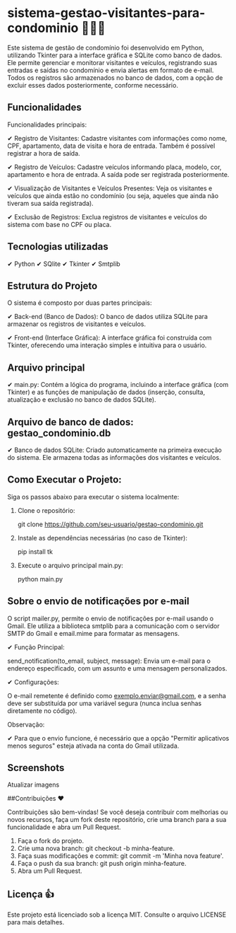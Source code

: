 # sistema-gestao-visitantes-para-condominio 🚀🎉😀

Este sistema de gestão de condomínio foi desenvolvido em Python, utilizando Tkinter para a interface gráfica e SQLite como banco de dados. 
Ele permite gerenciar e monitorar visitantes e veículos, registrando suas entradas e saídas no condomínio e envia alertas em formato de e-mail.
Todos os registros são armazenados no banco de dados, com a opção de excluir esses dados posteriormente, conforme necessário.

##  Funcionalidades 

Funcionalidades principais:

✔ Registro de Visitantes: Cadastre visitantes com informações como nome, CPF, apartamento, data de visita e hora de entrada. Também é possível registrar a hora de saída.

✔ Registro de Veículos: Cadastre veículos informando placa, modelo, cor, apartamento e hora de entrada. A saída pode ser registrada posteriormente.

✔ Visualização de Visitantes e Veículos Presentes: Veja os visitantes e veículos que ainda estão no condomínio (ou seja, aqueles que ainda não tiveram sua saída registrada).

✔ Exclusão de Registros: Exclua registros de visitantes e veículos do sistema com base no CPF ou placa.

## Tecnologias utilizadas

✔ Python
✔ SQlite
✔ Tkinter
✔ Smtplib 

## Estrutura do Projeto

O sistema é composto por duas partes principais:

✔ Back-end (Banco de Dados): O banco de dados utiliza SQLite para armazenar os registros de visitantes e veículos.

✔ Front-end (Interface Gráfica): A interface gráfica foi construída com Tkinter, oferecendo uma interação simples e intuitiva para o usuário.

## Arquivo principal

✔ main.py: Contém a lógica do programa, incluindo a interface gráfica (com Tkinter) e as funções de manipulação de dados 
  (inserção, consulta, atualização e exclusão no banco de dados SQLite).

## Arquivo de banco de dados: gestao_condominio.db
  
✔ Banco de dados SQLite: Criado automaticamente na primeira execução do sistema. Ele armazena todas as informações dos visitantes e veículos.


## Como Executar o Projeto:

Siga os passos abaixo para executar o sistema localmente:

1. Clone o repositório:

   git clone https://github.com/seu-usuario/gestao-condominio.git

2. Instale as dependências necessárias (no caso de Tkinter):

   pip install tk

3. Execute o arquivo principal main.py:

   python main.py

## Sobre o envio de notificações por e-mail

O script mailer.py, permite o envio de notificações por e-mail usando o Gmail. 
Ele utiliza a biblioteca smtplib para a comunicação com o servidor SMTP do Gmail e email.mime para formatar as mensagens.

✔ Função Principal:

send_notification(to_email, subject, message): Envia um e-mail para o endereço especificado, com um assunto e uma mensagem personalizados.

✔ Configurações:

O e-mail remetente é definido como exemplo.enviar@gmail.com, e a senha deve ser substituída por uma variável segura (nunca inclua senhas diretamente no código).

Observação:

✔ Para que o envio funcione, é necessário que a opção "Permitir aplicativos menos seguros" esteja ativada na conta do Gmail utilizada.

## Screenshots

Atualizar imagens

##Contribuições ❤️

Contribuições são bem-vindas! Se você deseja contribuir com melhorias ou novos recursos, faça um fork deste repositório, 
crie uma branch para a sua funcionalidade e abra um Pull Request.

1. Faça o fork do projeto.
2. Crie uma nova branch: git checkout -b minha-feature.
3. Faça suas modificações e commit: git commit -m 'Minha nova feature'.
4. Faça o push da sua branch: git push origin minha-feature.
5. Abra um Pull Request.

## Licença  👍

Este projeto está licenciado sob a licença MIT. Consulte o arquivo LICENSE para mais detalhes.


